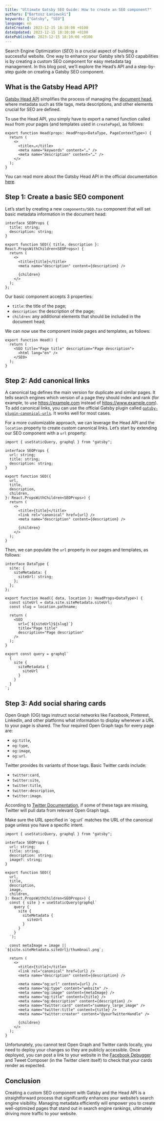 ```yaml
---
title: "Ultimate Gatsby SEO Guide: How to create an SEO component?"
authors: ["Bartosz Łaniewski"]
keywords: ["Gatsby", "SEO"]
language: en
dateCreated: 2023-12-15 18:10:00 +0100
dateUpdated: 2023-12-15 18:10:00 +0100
datePublished: 2023-12-15 18:10:00 +0100
---
```


Search Engine Optimization (_SEO_) is a crucial aspect of building a successful website. One way to enhance your Gatsby site’s SEO capabilities is by creating a custom SEO component for easy metadata tag management. In this blog post, we’ll explore the Head’s API and a step-by-step guide on creating a Gatsby SEO component.

## What is the Gatsby Head API?

[Gatsby Head API](https://www.gatsbyjs.com/docs/reference/built-in-components/gatsby-head/) simplifies the process of managing the [document head](https://developer.mozilla.org/en-US/docs/Web/HTML/Element/head), where metadata such as title tags, meta descriptions, and other elements crucial for SEO are defined.

To use the Head API, you simply have to export a named function called `Head` from your pages (and templates used in `createPage`), as follows:

```tsx
export function Head(props: HeadProps<DataType, PageContextType>) {
  return (
    <>
      <title>…</title>
      <meta name="keywords" content="…" />
      <meta name="description" content="…" />
    </>
  );
}
```

You can read more about the Gatsby Head API in the official documentation [here](https://www.gatsbyjs.com/docs/reference/built-in-components/gatsby-head/).

## Step 1: Create a basic SEO component

Let’s start by creating a new `components/SEO.tsx` component that will set basic metadata information in the document head:

```tsx
interface SEOProps {
  title: string;
  description: string;
}

export function SEO({ title, description }: React.PropsWithChildren<SEOProps>) {
  return (
    <>
      <title>{title}</title>
      <meta name="description" content={description} />

      {children}
    </>
  );
};
```

Our basic component accepts 3 properties:
- `title`: the title of the page;
- `description`: the description of the page;
- `children`: any additional elements that should be included in the document head;

We can now use the component inside pages and templates, as follows:

```tsx
export function Head() {
  return (
    <SEO title="Page title" description="Page description">
      <html lang="en" />
    </SEO>
  );
}
```

## Step 2: Add canonical links

A canonical tag defines the main version for duplicate and similar pages. It tells search engines which version of a page they should index and rank (for example, to use https://example.com instead of https://www.example.com). To add canonical links, you can use the official Gatsby plugin called [`gatsby-plugin-canonical-urls`](https://www.gatsbyjs.com/plugins/gatsby-plugin-canonical-urls/). It works well for most cases.

For a more customizable approach, we can leverage the Head API and the `location` property to create custom canonical links. Let’s start by extending our SEO component with a `url` property:

```tsx {4,10,18}
import { useStaticQuery, graphql } from "gatsby";

interface SEOProps {
  url: string;
  title: string;
  description: string;
}

export function SEO({
  url,
  title,
  description,
  children,
}: React.PropsWithChildren<SEOProps>) {
  return (
    <>
      <title>{title}</title>
      <link rel="canonical" href={url} />
      <meta name="description" content={description} />

      {children}
    </>
  );
}
```

Then, we can populate the `url` property in our pages and templates, as follows:

```tsx
interface DataType {
  site: {
    siteMetadata: {
      siteUrl: string;
    };
  };
};

export function Head({ data, location }: HeadProps<DataType>) {
  const siteUrl = data.site.siteMetadata.siteUrl;
  const slug = location.pathname;

  return (
    <SEO
      url={`${siteUrl}${slug}`}
      title="Page title"
      description="Page description"
    />
  );
}

export const query = graphql`
  {
    site {
      siteMetadata {
        siteUrl
      }
    }
  }
`;
```

## Step 3: Add social sharing cards

Open Graph (OG) tags instruct social networks like Facebook, Pinterest, LinkedIn, and other platforms what information to display whenever a URL to your page is shared. The four required Open Graph tags for every page are:
- `og:title`,
- `og:type`,
- `og:image`,
- `og:url`.

Twitter provides its variants of those tags. Basic Twitter cards include:
- `twitter:card`,
- `twitter:site`,
- `twitter:title`,
- `twitter:description`,
- `twitter:image`.

According to [Twitter Documentation](https://developer.twitter.com/en/docs/twitter-for-websites/cards/guides/getting-started), if some of these tags are missing, Twitter will pull data from relevant Open Graph tags.

<Alert type="warning">
  Make sure the URL specified in `og:url` matches the URL of the canonical page unless you have a specific intent.
</Alert>

```tsx {7,14,17-25,27,35-42}
import { useStaticQuery, graphql } from "gatsby";

interface SEOProps {
  url: string;
  title: string;
  description: string;
  image?: string;
}

export function SEO({
  url,
  title,
  description,
  image,
  children,
}: React.PropsWithChildren<SEOProps>) {
  const { site } = useStaticQuery(graphql`
    query {
      site {
        siteMetadata {
          siteUrl
        }
      }
    }
  `);

  const metaImage = image || `${site.siteMetadata.siteUrl}/thumbnail.png`;

  return (
    <>
      <title>{title}</title>
      <link rel="canonical" href={url} />
      <meta name="description" content={description} />

      <meta name="og:url" content={url} />
      <meta name="og:type" content="website" />
      <meta name="og:image" content={metaImage} />
      <meta name="og:title" content={title} />
      <meta name="og:description" content={description} />
      <meta name="twitter:card" content="summary_large_image" />
      <meta name="twitter:title" content={title} />
      <meta name="twitter:creator" content="@yourTwitterHandle" />

      {children}
    </>
  );
}
```

Unfortunately, you cannot test Open Graph and Twitter cards locally, you need to deploy your changes so they are publicly accessible. Once deployed, you can post a link to your website in the [Facebook Debugger](https://developers.facebook.com/tools/debug) and Tweet Composer (in the Twitter client itself) to check that your cards render as expected.

## Conclusion

Creating a custom SEO component with Gatsby and the Head API is a straightforward process that significantly enhances your website’s search engine visibility. Managing metadata efficiently will empower you to create well-optimized pages that stand out in search engine rankings, ultimately driving more traffic to your website.
